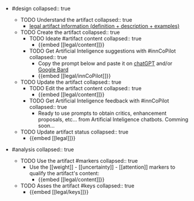 
- #design
   collapsed:: true
  - TODO Understand the artifact
    collapsed:: true
    - [legal artifact information (definition + description + examples)](https://go.innbok.com/#/page/innBoK%2Flegal%2Finfo)
  - TODO Create the artifact
     collapsed:: true
    - TODO Ideate #artifact content
      collapsed:: true
      - {{embed [[legal/content]]}}
    - TODO Get Artificial Inteligence suggestions with #innCoPilot
      collapsed:: true
      - Copy the prompt below and paste it on [chatGPT](https://chat.openai.com) and/or [Google Bard](https://bard.google.com/chat)
      - {{embed [[legal/innCoPilot]]}}
  - TODO Update the artifact
    collapsed:: true
    - TODO Edit the artifact content
     collapsed:: true
      - {{embed [[legal/content]]}}
    - TODO Get Artificial Inteligence feedback with #innCoPilot
      collapsed:: true
      - Ready to use prompts to obtain critics, enhancement proposals, etc... from Artificial Inteligence chatbots. Comming soon...
  - TODO Update artifact status
    collapsed:: true
    - {{embed [[legal]]}}


- #analysis
  collapsed:: true
  - TODO Use the artifact #markers
    collapsed:: true
    - Use the [[weight]] - [[uncertainty]] - [[attention]] markers to qualify the artifact's content:
      - {{embed [[legal/content]]}}
  - TODO Asses the artifact #keys
    collapsed:: true
    - {{embed [[legal/keys]]}}



